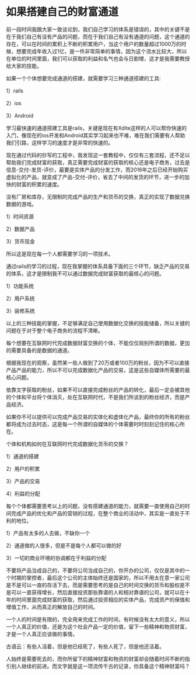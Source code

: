 # 如果搭建自己的财富通道

前一段时间我跟大家一致谈论到，我们自己学习的体系是错误的，其中的关键不是在于我们自己有没有产品的问题，而在于我们自己有没有通道的问题，这个通道的存在，可以在时间的累积上不断的积累用户，当这个用户的数量超过1000万的时候，想要完成年收入过1亿，是一件非常简单的事情，因为这个流水比较大，所以在单位的时间里面，我们可以获取的利益和名气也会与日剧增，这才是我需要教授给大家的技能。

如果一个个体想要完成通道的搭建，就需要学习三种通道搭建的工具:

1）rails

2）ios

3）Android

学习最快速的通道搭建工具是rails，关键是现在有Xdite这样的人可以帮你快速的入门，像现在的ios开发和Android其实学习起来也不难，难在我们需要有人帮助我们引路，这样学习的速度才是非常的快速的。

现在通过代码的抄写的工程中，我发现这一套教程中，仅仅有三套流程，还不足以帮助我们完成财富的获取，真正需要完成财富的获取的核心还是电子商务，过去是信息-交付-发货-评价，最要是实体产品的分发工作，而2016年之后已经开始购买虚拟化的产品，就变成了产品-交付-评价，省去了中间的发货的环节，进一步的加快的财富的积累的速度。

没有厂房和库存，无限制的完成产品的生产和货币的交换，真正的实现了数据兑换数据的游戏。

1）时间资源

2）数据产品

3）货币现金

所以这是现在每一个人都需要学习的一项技术。

通过rails的学习的过程，现在我掌握的体系具备下面的三个环节，缺乏产品的交易的体系，这才是限制我不可以通过数据完成财富获取的最核心的问题。

1）功能系统

2）用户系统

3）装修系统

以上的三种技能的掌握，不足够满足自己使用数据化交换的技能储备，所以关键的问题在于对于整个电子商务的流程不清晰。

每个想要在互联网时代完成数据财富交换的个体，不能仅仅局别所谓的数据，更加的需要具备的是数据的通道。

根据我现在的观察，虽然某一些人做到了20万或者100万的粉丝，因为不可以直接产品产品的能力，所以不可以完成数据化产品的交易，这是这些自媒体所需要的最核心问题。

依靠文字获取的粉丝，如果不可以直接完成粉丝的产品的转化，最后一定会被其他的个体和平台将个体消灭，处在互联网时代，不是我们所谈到的粉丝经济，而是产品经济。

如果你不可以提供可以完成产品交易的实体化和虚体化产品，最终你的所有的粉丝都将成为过去时态，这是每一个所谓的自媒体的个体需要时时刻刻记住的核心所在。

个体和机构如何在互联网时代完成数据化货币的交换？

1）通道的搭建

2）用户的积累

3）产品的交易

4）利益的分配

每个个体都需要思考以上的问题，没有搭建通道的能力，就需要一直使用自己的时间完成产品的优化和产品的营销的过程，在整个商业的活动中，其实是一直处于不利的地位。

1）产品有太多的人去做，不缺你一个

2）通道做的人很多，但是不是每个人都可以做的好

3）一切的商业环境的协调都在于利益的分配

不要将产品当成自己的，不要将公司当成自己的，你开办的公司，仅仅是其中的一个时期的掌控者，最后这个公司的主体始终还是国家的，所以不用太在意一家公司是不是可以一直的存活下去，而是需要思考的是自己的时间交换的货币和股权是不是可以一直获得增长，然后直接投资那些靠谱的人和相对靠谱的公司，就可以在十年的时间里面完成财富的获取，然后通过投资相应的实体产品，完成资产的保值和增值工作，从而真正的解放自己的时间。

一个人的时间是有限的，完全用来完成工作的时间，有时候没有太大的意义，所以一个人真正的价值，还是为这个社会产品一定的价值，留下一些精神和物资财富，才是一个人真正应该做的事情。

古语云：有些人活着，但是他已经死了，有些人死了，但是他还活着。

人始终是需要死去的，而你所留下的精神财富和物资的财富却会随着时间不断的指引别人继续的前进。而文字就是这一项流传千古的记录，你具备这个精神财富吗？
